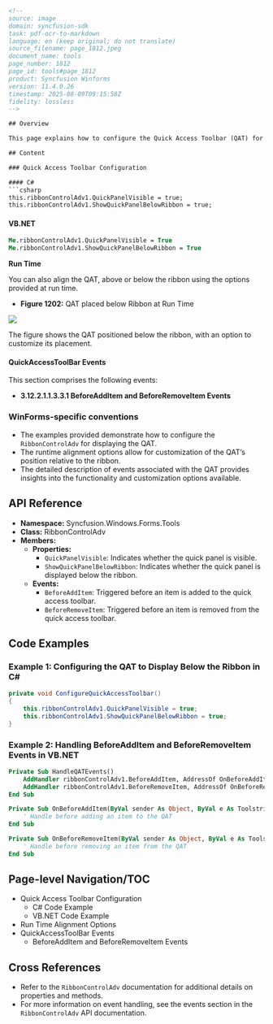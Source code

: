 ```html
<!--
source: image
domain: syncfusion-sdk
task: pdf-ocr-to-markdown
language: en (keep original; do not translate)
source_filename: page_1812.jpeg
document_name: tools
page_number: 1812
page_id: tools#page_1812
product: Syncfusion Winforms
version: 11.4.0.26
timestamp: 2025-08-09T09:15:58Z
fidelity: lossless
-->

## Overview

This page explains how to configure the Quick Access Toolbar (QAT) for Windows Forms applications using the `RibbonControlAdv`. It provides details on displaying the QAT above or below the ribbon, along with runtime alignment options and events related to the QAT.

## Content

### Quick Access Toolbar Configuration

#### C#
```csharp
this.ribbonControlAdv1.QuickPanelVisible = true;
this.ribbonControlAdv1.ShowQuickPanelBelowRibbon = true;
```

#### VB.NET
```vb
Me.ribbonControlAdv1.QuickPanelVisible = True
Me.ribbonControlAdv1.ShowQuickPanelBelowRibbon = True
```

**Run Time**

You can also align the QAT, above or below the ribbon using the options provided at run time.

- **Figure 1202:** QAT placed below Ribbon at Run Time

![](https://image-url.com/RibbonControlAdv.png)

The figure shows the QAT positioned below the ribbon, with an option to customize its placement.

#### QuickAccessToolBar Events

This section comprises the following events:

- **3.12.2.1.1.3.3.1 BeforeAddItem and BeforeRemoveItem Events**

### WinForms-specific conventions
- The examples provided demonstrate how to configure the `RibbonControlAdv` for displaying the QAT.
- The runtime alignment options allow for customization of the QAT’s position relative to the ribbon.
- The detailed description of events associated with the QAT provides insights into the functionality and customization options available.

## API Reference

- **Namespace:** Syncfusion.Windows.Forms.Tools
- **Class:** RibbonControlAdv
- **Members:**
  - **Properties:**
    - `QuickPanelVisible`: Indicates whether the quick panel is visible.
    - `ShowQuickPanelBelowRibbon`: Indicates whether the quick panel is displayed below the ribbon.
  - **Events:**
    - `BeforeAddItem`: Triggered before an item is added to the quick access toolbar.
    - `BeforeRemoveItem`: Triggered before an item is removed from the quick access toolbar.

## Code Examples

### Example 1: Configuring the QAT to Display Below the Ribbon in C#

```csharp
private void ConfigureQuickAccessToolbar()
{
    this.ribbonControlAdv1.QuickPanelVisible = true;
    this.ribbonControlAdv1.ShowQuickPanelBelowRibbon = true;
}
```

### Example 2: Handling BeforeAddItem and BeforeRemoveItem Events in VB.NET

```vb
Private Sub HandleQATEvents()
    AddHandler ribbonControlAdv1.BeforeAddItem, AddressOf OnBeforeAddItem
    AddHandler ribbonControlAdv1.BeforeRemoveItem, AddressOf OnBeforeRemoveItem
End Sub

Private Sub OnBeforeAddItem(ByVal sender As Object, ByVal e As ToolstripItemCancelEventArgs)
    ' Handle before adding an item to the QAT
End Sub

Private Sub OnBeforeRemoveItem(ByVal sender As Object, ByVal e As ToolstripItemCancelEventArgs)
    ' Handle before removing an item from the QAT
End Sub
```

## Page-level Navigation/TOC
- Quick Access Toolbar Configuration
  - C# Code Example
  - VB.NET Code Example
- Run Time Alignment Options
- QuickAccessToolBar Events
  - BeforeAddItem and BeforeRemoveItem Events

## Cross References
- Refer to the `RibbonControlAdv` documentation for additional details on properties and methods.
- For more information on event handling, see the events section in the `RibbonControlAdv` API documentation.

<!-- tags: [product, module, control, api, version?] keywords: [QAT, RibbonControlAdv, QuickAccessToolBar, Designer, Runtime, Events, C#, VB.NET] -->
```